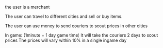the user is a merchant

The user can travel to different cities and sell or buy items. 

The user can use money to send couriers to scout prices in other cities


In game:
(1minute = 1 day game time)
It will take the couriers 2 days to scout prices 
The prices will vary within 10% in a single ingame day
